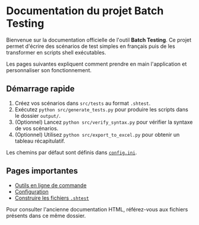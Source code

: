 # Documentation du projet Batch Testing

Bienvenue sur la documentation officielle de l'outil **Batch Testing**. Ce projet permet d'écrire des scénarios de test simples en français puis de les transformer en scripts shell exécutables.

Les pages suivantes expliquent comment prendre en main l'application et personnaliser son fonctionnement.

## Démarrage rapide

1. Créez vos scénarios dans `src/tests` au format `.shtest`.
2. Exécutez `python src/generate_tests.py` pour produire les scripts dans le dossier `output/`.
3. (Optionnel) Lancez `python src/verify_syntax.py` pour vérifier la syntaxe de vos scénarios.
4. (Optionnel) Utilisez `python src/export_to_excel.py` pour obtenir un tableau récapitulatif.

Les chemins par défaut sont définis dans [`config.ini`](configuration.md).

## Pages importantes
- [Outils en ligne de commande](cli.md)
- [Configuration](configuration.md)
- [Construire les fichiers `.shtest`](shtest_format.md)

Pour consulter l'ancienne documentation HTML, référez-vous aux fichiers présents dans ce même dossier.

